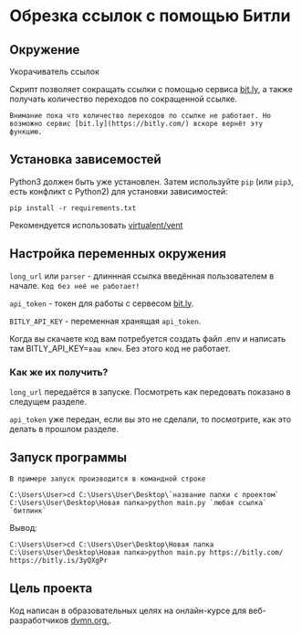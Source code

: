 # Обрезка ссылок с помощью Битли

## Окружение

Укорачиватель ссылок

Скрипт позволяет сокращать ссылки с помощью сервиса [bit.ly](https://bitly.com/), а также получать количество переходов по сокращенной ссылке.

`Внимание пока что количество переходов по ссылке не работает. Но возможно сервис [bit.ly](https://bitly.com/) вскоре вернёт эту функцию.
`

## Установка зависемостей

Python3 должен быть уже установлен. 
Затем используйте `pip` (или `pip3`, есть конфликт с Python2) для
установки зависимостей:
```
pip install -r requirements.txt
```

Рекомендуется использовать [virtualent/vent](http://docs.python.orgs/3/library/venv.html)

## Настройка переменных окружения

`long_url` или `parser` - длиннная ссылка введённая пользователем в начале. `Код без неё не работает!`

`api_token` - токен для работы с сервесом [bit.ly](https://bitly.com/).

`BITLY_API_KEY` - переменная хранящая `api_token`. 

Когда вы скачаете код вам потребуется создать файл .env и написать там BITLY_API_KEY=`ваш ключ`. Без этого код не работает.

### Как же их получить?

`long_url` передаётся в запуске. Посмотреть как передовать показано в следущем разделе.

`api_token` уже передан, если вы это не сделали, то посмотрите, как это делать в прошлом разделе.

## Запуск программы

`В примере запуск производится в командной строке`

```
C:\Users\User>cd C:\Users\User\Desktop\`название папки с проектом`
C:\Users\User\Desktop\Новая папка>python main.py `любая ссылка`
`битлинк`
```

Вывод:

```
C:\Users\User>cd C:\Users\User\Desktop\Новая папка
C:\Users\User\Desktop\Новая папка>python main.py https://bitly.com/
https://bitly.is/3yQXgPr
```


## Цель проекта

Код написан в образовательных целях на онлайн-курсе для веб-разработчиков 
[dvmn.org.](http://https://dvmn.org/).
